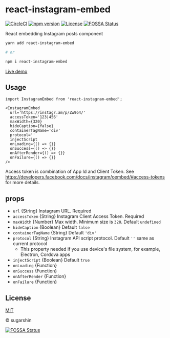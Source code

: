# react-instagram-embed

[![CircleCI][circleci-image]][circleci-url]
[![npm version][npm-image]][npm-url]
[![License][license-image]][license-url]
[![FOSSA Status](https://app.fossa.com/api/projects/git%2Bgithub.com%2Fgovyrl%2Freact-instagram-embed.svg?type=shield)](https://app.fossa.com/projects/git%2Bgithub.com%2Fgovyrl%2Freact-instagram-embed?ref=badge_shield)

React embedding Instagram posts component

```bash
yarn add react-instagram-embed

# or

npm i react-instagram-embed
```

[Live demo](https://sugarshin.github.io/react-instagram-embed/)

## Usage

```tsx
import InstagramEmbed from 'react-instagram-embed';

<InstagramEmbed
  url='https://instagr.am/p/Zw9o4/'
  accessToken='123|456'
  maxWidth={320}
  hideCaption={false}
  containerTagName='div'
  protocol=''
  injectScript
  onLoading={() => {}}
  onSuccess={() => {}}
  onAfterRender={() => {}}
  onFailure={() => {}}
/>
```

Access token is combination of App Id and Client Token. See https://developers.facebook.com/docs/instagram/oembed/#access-tokens for more details.

## props

- `url` {String} Instagram URL. Required
- `accessToken` {String} Instagram Client Access Token. Required
- `maxWidth` {Number} Max width. Minimum size is `320`. Default `undefined`
- `hideCaption` {Boolean} Default `false`
- `containerTagName` {String} Default `'div'`
- `protocol` {String} Instagram API script protocol. Default `''` same as current protocol
  - This property needed if you use device's file system, for example, Electron, Cordova apps
- `injectScript` {Boolean} Default `true`
- `onLoading` {Function}
- `onSuccess` {Function}
- `onAfterRender` {Function}
- `onFailure` {Function}

## License

[MIT][license-url]

© sugarshin

[npm-image]: https://img.shields.io/npm/v/react-instagram-embed.svg?style=flat-square
[npm-url]: https://www.npmjs.org/package/react-instagram-embed
[circleci-image]: https://circleci.com/gh/sugarshin/react-instagram-embed/tree/master.svg?style=svg&circle-token=8991301b0db526852c58dc884a349cb8e00f1b24
[circleci-url]: https://circleci.com/gh/sugarshin/react-instagram-embed/tree/master
[license-image]: https://img.shields.io/:license-mit-blue.svg?style=flat-square
[license-url]: https://sugarshin.mit-license.org/


[![FOSSA Status](https://app.fossa.com/api/projects/git%2Bgithub.com%2Fgovyrl%2Freact-instagram-embed.svg?type=large)](https://app.fossa.com/projects/git%2Bgithub.com%2Fgovyrl%2Freact-instagram-embed?ref=badge_large)